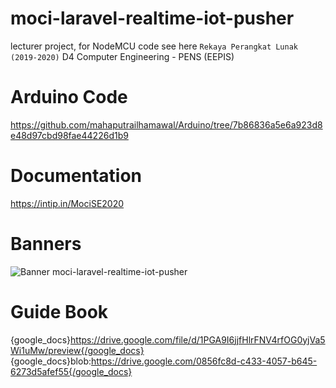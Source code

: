 # moci-laravel-realtime-iot-pusher
lecturer project, for NodeMCU code see here
```Rekaya Perangkat Lunak (2019-2020)```
D4 Computer Engineering - PENS (EEPIS)

# Arduino Code
https://github.com/mahaputrailhamawal/Arduino/tree/7b86836a5e6a923d8e48d97cbd98fae44226d1b9

# Documentation
https://intip.in/MociSE2020

# Banners
![Banner moci-laravel-realtime-iot-pusher](https://lh3.googleusercontent.com/vz6X3ttzYiHYeKmOsNmk3Zr2p6SzWoiha0LeU2QRoynGx9qD98zNAynCOVe4NuYJB39c5bdikH3aXXjneRe2=w1366-h624-rw)

# Guide Book

{google_docs}https://drive.google.com/file/d/1PGA9I6jjfHlrFNV4rfOG0yjVa5Wi1uMw/preview{/google_docs}
{google_docs}blob:https://drive.google.com/0856fc8d-c433-4057-b645-6273d5afef55{/google_docs}

